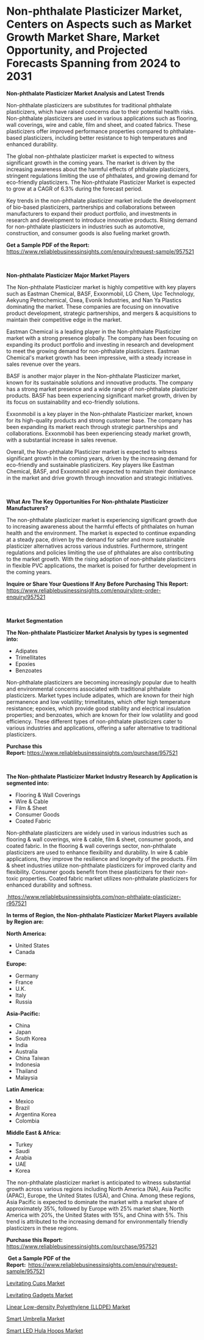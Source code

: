 <p><h1>Non-phthalate Plasticizer Market, Centers on Aspects such as Market Growth Market Share, Market Opportunity, and Projected Forecasts Spanning from 2024 to 2031</h1></p><p><strong>Non-phthalate Plasticizer Market Analysis and Latest Trends</strong></p>
<p><p>Non-phthalate plasticizers are substitutes for traditional phthalate plasticizers, which have raised concerns due to their potential health risks. Non-phthalate plasticizers are used in various applications such as flooring, wall coverings, wire and cable, film and sheet, and coated fabrics. These plasticizers offer improved performance properties compared to phthalate-based plasticizers, including better resistance to high temperatures and enhanced durability.</p><p>The global non-phthalate plasticizer market is expected to witness significant growth in the coming years. The market is driven by the increasing awareness about the harmful effects of phthalate plasticizers, stringent regulations limiting the use of phthalates, and growing demand for eco-friendly plasticizers. The Non-phthalate Plasticizer Market is expected to grow at a CAGR of 6.3% during the forecast period.</p><p>Key trends in the non-phthalate plasticizer market include the development of bio-based plasticizers, partnerships and collaborations between manufacturers to expand their product portfolio, and investments in research and development to introduce innovative products. Rising demand for non-phthalate plasticizers in industries such as automotive, construction, and consumer goods is also fueling market growth.</p></p>
<p><strong>Get a Sample PDF of the Report:&nbsp;</strong> <a href="https://www.reliablebusinessinsights.com/enquiry/request-sample/957521">https://www.reliablebusinessinsights.com/enquiry/request-sample/957521</a></p>
<p>&nbsp;</p>
<p><strong>Non-phthalate Plasticizer Major Market Players</strong></p>
<p><p>The Non-phthalate Plasticizer market is highly competitive with key players such as Eastman Chemical, BASF, Exxonmobil, LG Chem, Upc Technology, Aekyung Petrochemical, Oxea, Evonik Industries, and Nan Ya Plastics dominating the market. These companies are focusing on innovative product development, strategic partnerships, and mergers & acquisitions to maintain their competitive edge in the market.</p><p>Eastman Chemical is a leading player in the Non-phthalate Plasticizer market with a strong presence globally. The company has been focusing on expanding its product portfolio and investing in research and development to meet the growing demand for non-phthalate plasticizers. Eastman Chemical's market growth has been impressive, with a steady increase in sales revenue over the years.</p><p>BASF is another major player in the Non-phthalate Plasticizer market, known for its sustainable solutions and innovative products. The company has a strong market presence and a wide range of non-phthalate plasticizer products. BASF has been experiencing significant market growth, driven by its focus on sustainability and eco-friendly solutions.</p><p>Exxonmobil is a key player in the Non-phthalate Plasticizer market, known for its high-quality products and strong customer base. The company has been expanding its market reach through strategic partnerships and collaborations. Exxonmobil has been experiencing steady market growth, with a substantial increase in sales revenue.</p><p>Overall, the Non-phthalate Plasticizer market is expected to witness significant growth in the coming years, driven by the increasing demand for eco-friendly and sustainable plasticizers. Key players like Eastman Chemical, BASF, and Exxonmobil are expected to maintain their dominance in the market and drive growth through innovation and strategic initiatives.</p></p>
<p>&nbsp;</p>
<p><strong>What Are The Key Opportunities For Non-phthalate Plasticizer Manufacturers?</strong></p>
<p><p>The non-phthalate plasticizer market is experiencing significant growth due to increasing awareness about the harmful effects of phthalates on human health and the environment. The market is expected to continue expanding at a steady pace, driven by the demand for safer and more sustainable plasticizer alternatives across various industries. Furthermore, stringent regulations and policies limiting the use of phthalates are also contributing to the market growth. With the rising adoption of non-phthalate plasticizers in flexible PVC applications, the market is poised for further development in the coming years.</p></p>
<p><strong>Inquire or Share Your Questions If Any Before Purchasing This Report:</strong> <a href="https://www.reliablebusinessinsights.com/enquiry/pre-order-enquiry/957521">https://www.reliablebusinessinsights.com/enquiry/pre-order-enquiry/957521</a></p>
<p>&nbsp;</p>
<p><strong>Market Segmentation</strong></p>
<p><strong>The Non-phthalate Plasticizer Market Analysis by types is segmented into:</strong></p>
<p><ul><li>Adipates</li><li>Trimellitates</li><li>Epoxies</li><li>Benzoates</li></ul></p>
<p><p>Non-phthalate plasticizers are becoming increasingly popular due to health and environmental concerns associated with traditional phthalate plasticizers. Market types include adipates, which are known for their high permanence and low volatility; trimellitates, which offer high temperature resistance; epoxies, which provide good stability and electrical insulation properties; and benzoates, which are known for their low volatility and good efficiency. These different types of non-phthalate plasticizers cater to various industries and applications, offering a safer alternative to traditional plasticizers.</p></p>
<p><strong>Purchase this Report:&nbsp;</strong><a href="https://www.reliablebusinessinsights.com/purchase/957521">https://www.reliablebusinessinsights.com/purchase/957521</a></p>
<p>&nbsp;</p>
<p><strong>The Non-phthalate Plasticizer Market Industry Research by Application is segmented into:</strong></p>
<p><ul><li>Flooring & Wall Coverings</li><li>Wire & Cable</li><li>Film & Sheet</li><li>Consumer Goods</li><li>Coated Fabric</li></ul></p>
<p><p>Non-phthalate plasticizers are widely used in various industries such as flooring & wall coverings, wire & cable, film & sheet, consumer goods, and coated fabric. In the flooring & wall coverings sector, non-phthalate plasticizers are used to enhance flexibility and durability. In wire & cable applications, they improve the resilience and longevity of the products. Film & sheet industries utilize non-phthalate plasticizers for improved clarity and flexibility. Consumer goods benefit from these plasticizers for their non-toxic properties. Coated fabric market utilizes non-phthalate plasticizers for enhanced durability and softness.</p></p>
<p><a href="https://www.reliablebusinessinsights.com/non-phthalate-plasticizer-r957521">&nbsp;https://www.reliablebusinessinsights.com/non-phthalate-plasticizer-r957521</a></p>
<p><strong>In terms of Region, the Non-phthalate Plasticizer Market Players available by Region are:</strong></p>
<p>
    <p> <strong> North America: </strong>
        <ul>
            <li>United States</li>
            <li>Canada</li>
        </ul>
        </p> 
    <p> <strong> Europe: </strong>
        <ul>
            <li>Germany</li>
            <li>France</li>
            <li>U.K.</li>
            <li>Italy</li>
            <li>Russia</li>
        </ul>
        </p> 
    <p> <strong> Asia-Pacific: </strong>
        <ul>
            <li>China</li>
            <li>Japan</li>
            <li>South Korea</li>
            <li>India</li>
            <li>Australia</li>
            <li>China Taiwan</li>
            <li>Indonesia</li>
            <li>Thailand</li>
            <li>Malaysia</li>
        </ul>
        </p> 
    <p> <strong> Latin America: </strong>
        <ul>
            <li>Mexico</li>
            <li>Brazil</li>
            <li>Argentina Korea</li>
            <li>Colombia</li>
        </ul>
        </p> 
    <p> <strong> Middle East & Africa: </strong>
        <ul>
            <li>Turkey</li>
            <li>Saudi</li>
            <li>Arabia</li>
            <li>UAE</li>
            <li>Korea</li>
        </ul>
    </p>
    </p>
<p><p>The non-phthalate plasticizer market is anticipated to witness substantial growth across various regions including North America (NA), Asia Pacific (APAC), Europe, the United States (USA), and China. Among these regions, Asia Pacific is expected to dominate the market with a market share of approximately 35%, followed by Europe with 25% market share, North America with 20%, the United States with 15%, and China with 5%. This trend is attributed to the increasing demand for environmentally friendly plasticizers in these regions.</p></p>
<p><strong>Purchase this Report: </strong><a href="https://www.reliablebusinessinsights.com/purchase/957521">https://www.reliablebusinessinsights.com/purchase/957521</a></p>
<p>&nbsp;<strong>Get a Sample PDF of the Report:&nbsp;&nbsp;</strong><a href="https://www.reliablebusinessinsights.com/enquiry/request-sample/957521">https://www.reliablebusinessinsights.com/enquiry/request-sample/957521</a></p>
<p><strong></strong></p>
<p><p><a href="https://medium.com/@eujr673/levitating-cups-market-research-report-exploring-market-size-and-revenue-analysis-for-levitating-f00fa5fe82a0">Levitating Cups Market</a></p><p><a href="https://medium.com/@eujr673/exploring-levitating-gadgets-market-dynamics-global-trends-and-future-growth-prospects-2024-a5d5efd03058">Levitating Gadgets Market</a></p><p><a href="https://github.com/bmorecock/Market-Research-Report-List-5/blob/main/linear-low-density-polyethylene-lldpe-market.md">Linear Low-density Polyethylene (LLDPE) Market</a></p><p><a href="https://medium.com/@karinaokon97/emerging-trends-in-smart-umbrella-market-global-outlook-and-future-prospects-from-2024-2031-ace65303968c">Smart Umbrella Market</a></p><p><a href="https://medium.com/@eujr673/navigating-the-global-smart-led-hula-hoops-market-landscape-trends-forecasts-and-impact-analysis-bb1475d2e21b">Smart LED Hula Hoops Market</a></p></p>